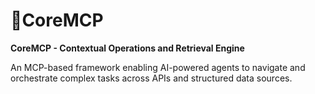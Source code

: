 # 🔹CoreMCP
**CoreMCP - Contextual Operations and Retrieval Engine**

An MCP-based framework enabling AI-powered agents to navigate and orchestrate complex tasks across APIs and structured data sources.

